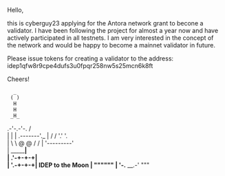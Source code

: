 Hello, 

this is cyberguy23 applying for the Antora network grant to becone a validator. I have been following the project for almost a year now and have actively participated in all testnets. I am very interested in the concept of the network and would be happy to become a mainnet validator in future. 

Please issue tokens for creating a validator to the address: idep1qfw8r9cpe4dufs3u0fpqr258nw5s25mcn6k8ft

Cheers!

      _
     ( )
      H
      H
     _H_ 
  .-'-.-'-.
 /         \
|           |
|   .-------'._
|  / /  '.' '. \
|  \ \ @   @ / / 
|   '---------'        
|    _______|  
|  .'-+-+-+|  
|  '.-+-+-+|         IDEP to the Moon
|    """""" |
'-.__   __.-'
     """
